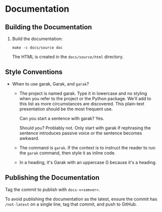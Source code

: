 # Documentation

## Building the Documentation

1. Build the documentation:

   ```console
   make -c docs/source doc
   ```

   The HTML is created in the `docs/source/html` directory.

## Style Conventions

- When to use garak, Garak, and ``garak``?

  - The project is named garak.
    Type it in lowercase and no styling when you refer to the project or the Python package.
    We'll add to this list as more circumstances are discovered.
    This plain-text presentation should be the most frequent use.

    Can you start a sentence with garak?
    Yes.

    Should you?
    Problably not.
    Only start with garak if rephrasing the sentence introduces passive voice or the sentence becomes awkward.

  - The command is ``garak``.
    If the context is to instruct the reader to run the ``garak`` command, then style it as inline code.

  - In a heading, it's Garak with an uppercase G because it's a heading.

## Publishing the Documentation

Tag the commit to publish with `docs-v<semver>`.

To avoid publishing the documentation as the latest, ensure the commit has `/not-latest` on a single line, tag that commit, and push to GitHub.
